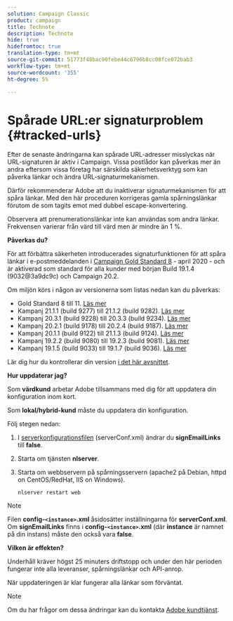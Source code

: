 ```yaml
---
solution: Campaign Classic
product: campaign
title: Technote
description: Technote
hide: true
hidefromtoc: true
translation-type: tm+mt
source-git-commit: 51773f48bac90febe44c6796b8cc08fce072bab3
workflow-type: tm+mt
source-wordcount: '355'
ht-degree: 5%

---
```


# Spårade URL:er signaturproblem {#tracked-urls}

Efter de senaste ändringarna kan spårade URL-adresser misslyckas när URL-signaturen är aktiv i Campaign. Vissa postlådor kan påverkas mer än andra eftersom vissa företag har särskilda säkerhetsverktyg som kan påverka länkar och ändra URL-signaturmekanismen.

Därför rekommenderar Adobe att du inaktiverar signaturmekanismen för att spåra länkar. Med den här proceduren korrigeras gamla spårningslänkar förutom de som tagits emot med dubbel escape-konvertering.

Observera att prenumerationslänkar inte kan användas som andra länkar. Frekvensen varierar från värd till värd men är mindre än 1 %.

**Påverkas du?**

För att förbättra säkerheten introducerades signaturfunktionen för att spåra länkar i e-postmeddelanden i [Campaign Gold Standard 8](../rn/using/gold-standard.md#gs8) - april 2020 - och är aktiverad som standard för alla kunder med början Build 19.1.4 (9032@3a9dc9c) och Campaign 20.2.

Om miljön körs i någon av versionerna som listas nedan kan du påverkas:

* Gold Standard 8 till 11. [Läs mer](../rn/using/gold-standard.md#gs-8)
* Kampanj 21.1.1 (build 9277) till 21.1.2 (build 9282). [Läs mer](../rn/using/latest-release.md)
* Kampanj 20.3.1 (build 9228) till 20.3.3 (build 9234). [Läs mer](../rn/using/release--20-3.md)
* Kampanj 20.2.1 (build 9178) till 20.2.4 (build 9187). [Läs mer](../rn/using/release--20-2.md)
* Kampanj 20.1.1 (build 9122) till 21.1.3 (build 9124). [Läs mer](../rn/using/release--20-1.md)
* Kampanj 19.2.2 (build 9080) till 19.2.3 (build 9081). [Läs mer](../rn/using/release--19-2.md)
* Kampanj 19.1.5 (build 9033) till 19.1.7 (build 9036). [Läs mer](../rn/using/release--19-1.md)

Lär dig hur du kontrollerar din version [i det här avsnittet](../platform/using/launching-adobe-campaign.md#getting-your-campaign-version).

**Hur uppdaterar jag?**

Som **värdkund** arbetar Adobe tillsammans med dig för att uppdatera din konfiguration inom kort.

Som **lokal/hybrid-kund** måste du uppdatera din konfiguration.

Följ stegen nedan:

1. I [serverkonfigurationsfilen](../installation/using/the-server-configuration-file.md) (serverConf.xml) ändrar du **signEmailLinks** till **false**.
1. Starta om tjänsten **nlserver**.
1. Starta om webbservern på spårningsservern (apache2 på Debian, httpd on CentOS/RedHat, IIS on Windows).

   ```
   nlserver restart web
   ```

>[!NOTE]
>
>Filen **config-`<instance>`.xml** åsidosätter inställningarna för **serverConf.xml**. Om **signEmailLinks** finns i **config-`<instance>`.xml** (där **instance** är namnet på din instans) måste den också vara **false**.


**Vilken är effekten?**

Underhåll kräver högst 25 minuters driftstopp och under den här perioden fungerar inte alla leveranser, spårningslänkar och API-anrop.

När uppdateringen är klar fungerar alla länkar som förväntat.

>[!NOTE]
>
>Om du har frågor om dessa ändringar kan du kontakta [Adobe kundtjänst](https://helpx.adobe.com/sv/enterprise/admin-guide.html/enterprise/using/support-for-experience-cloud.ug.html).

